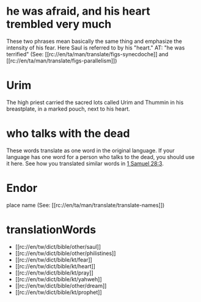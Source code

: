 # he was afraid, and his heart trembled very much

These two phrases mean basically the same thing and emphasize the intensity of his fear. Here Saul is referred to by his "heart." AT: "he was terrified" (See: [[rc://en/ta/man/translate/figs-synecdoche]] and [[rc://en/ta/man/translate/figs-parallelism]])

# Urim

The high priest carried the sacred lots called Urim and Thummin in his breastplate, in a marked pouch, next to his heart.

# who talks with the dead

These words translate as one word in the original language. If your language has one word for a person who talks to the dead, you should use it here. See how you translated similar words in [1 Samuel 28:3](./03.md).

# Endor

place name (See: [[rc://en/ta/man/translate/translate-names]])

# translationWords

* [[rc://en/tw/dict/bible/other/saul]]
* [[rc://en/tw/dict/bible/other/philistines]]
* [[rc://en/tw/dict/bible/kt/fear]]
* [[rc://en/tw/dict/bible/kt/heart]]
* [[rc://en/tw/dict/bible/kt/pray]]
* [[rc://en/tw/dict/bible/kt/yahweh]]
* [[rc://en/tw/dict/bible/other/dream]]
* [[rc://en/tw/dict/bible/kt/prophet]]